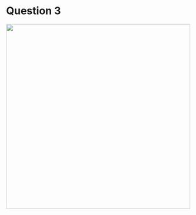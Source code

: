 # Question 3

<img src="https://github.com/Webwiznitr/DebugBattle2023v2/assets/96954448/22a5fb25-64e4-416a-bb4d-2a414abaaf19" width=500 />

